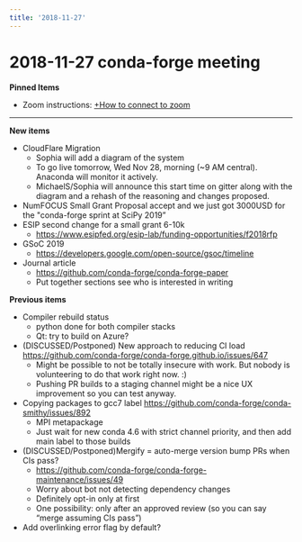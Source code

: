 ```yaml
---
title: '2018-11-27'
---
```

# 2018-11-27 conda-forge meeting
**Pinned Items**

- Zoom instructions: [+How to connect to zoom](https://paper.dropbox.com/doc/How-to-connect-to-zoom-odl94oveHyiRv6UqTtZE5) 
----------

**New items**

- CloudFlare Migration
    - Sophia will add a diagram of the system
    - To go live tomorrow, Wed Nov 28, morning (~9 AM central).  Anaconda will monitor it actively.
    - MichaelS/Sophia will announce this start time on gitter along with the diagram and a rehash of the reasoning and changes proposed.
- NumFOCUS Small Grant Proposal accept and we just got 3000USD for the "conda-forge sprint at SciPy 2019”
- ESIP second change for a small grant 6-10k
    - https://www.esipfed.org/esip-lab/funding-opportunities/f2018rfp
- GSoC 2019
    - https://developers.google.com/open-source/gsoc/timeline
- Journal article
    - https://github.com/conda-forge/conda-forge-paper
    - Put together sections see who is interested in writing

**Previous items**

- Compiler rebuild status
    - python done for both compiler stacks
    - Qt: try to build on Azure?
- (DISCUSSED/Postponed) New approach to reducing CI load https://github.com/conda-forge/conda-forge.github.io/issues/647
    - Might be possible to not be totally insecure with work. But nobody is volunteering to do that work right now. :)
    - Pushing PR builds to a staging channel might be a nice UX improvement so you can test anyway.
- Copying packages to gcc7 label https://github.com/conda-forge/conda-smithy/issues/892
    - MPI metapackage
    - Just wait for new conda 4.6 with strict channel priority, and then add main label to those builds
- (DISCUSSED/Postponed)Mergify = auto-merge version bump PRs when CIs pass?
    - https://github.com/conda-forge/conda-forge-maintenance/issues/49
    - Worry about bot not detecting dependency changes
    - Definitely opt-in only at first
    - One possibility: only after an approved review (so you can say “merge assuming CIs pass”)
- Add overlinking error flag by default?

